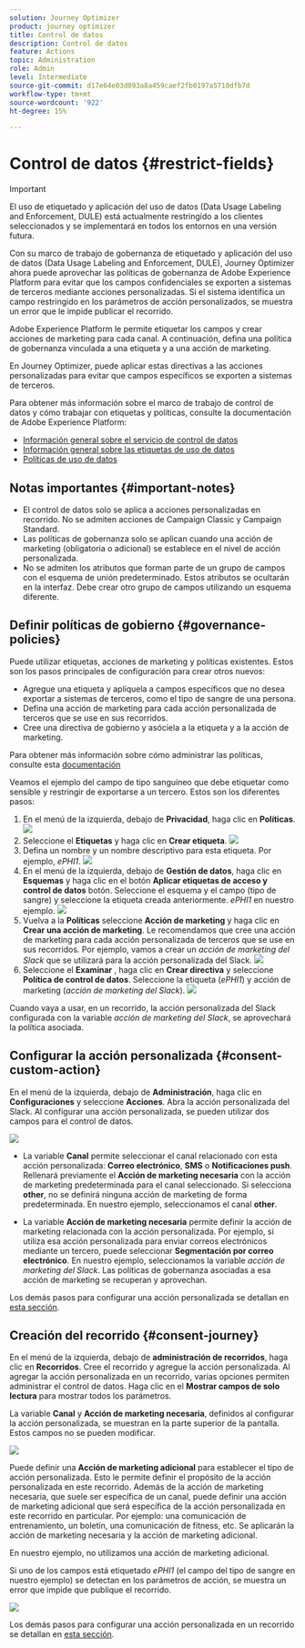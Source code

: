 ```yaml
---
solution: Journey Optimizer
product: journey optimizer
title: Control de datos
description: Control de datos
feature: Actions
topic: Administration
role: Admin
level: Intermediate
source-git-commit: d17e64e03d093a8a459caef2fb0197a5710dfb7d
workflow-type: tm+mt
source-wordcount: '922'
ht-degree: 15%

---
```


# Control de datos {#restrict-fields}


>[!IMPORTANT]
>
>El uso de etiquetado y aplicación del uso de datos (Data Usage Labeling and Enforcement, DULE) está actualmente restringido a los clientes seleccionados y se implementará en todos los entornos en una versión futura.

Con su marco de trabajo de gobernanza de etiquetado y aplicación del uso de datos (Data Usage Labeling and Enforcement, DULE), Journey Optimizer ahora puede aprovechar las políticas de gobernanza de Adobe Experience Platform para evitar que los campos confidenciales se exporten a sistemas de terceros mediante acciones personalizadas. Si el sistema identifica un campo restringido en los parámetros de acción personalizados, se muestra un error que le impide publicar el recorrido.

Adobe Experience Platform le permite etiquetar los campos y crear acciones de marketing para cada canal. A continuación, defina una política de gobernanza vinculada a una etiqueta y a una acción de marketing.

En Journey Optimizer, puede aplicar estas directivas a las acciones personalizadas para evitar que campos específicos se exporten a sistemas de terceros.

Para obtener más información sobre el marco de trabajo de control de datos y cómo trabajar con etiquetas y políticas, consulte la documentación de Adobe Experience Platform:

* [Información general sobre el servicio de control de datos](https://experienceleague.adobe.com/docs/experience-platform/data-governance/home.html?lang=es)
* [Información general sobre las etiquetas de uso de datos](https://experienceleague.adobe.com/docs/experience-platform/data-governance/labels/overview.html?lang=es)
* [Políticas de uso de datos](https://experienceleague.adobe.com/docs/experience-platform/data-governance/policies/overview.html?lang=es)

## Notas importantes {#important-notes}

* El control de datos solo se aplica a acciones personalizadas en recorrido. No se admiten acciones de Campaign Classic y Campaign Standard.
* Las políticas de gobernanza solo se aplican cuando una acción de marketing (obligatoria o adicional) se establece en el nivel de acción personalizada.
* No se admiten los atributos que forman parte de un grupo de campos con el esquema de unión predeterminado. Estos atributos se ocultarán en la interfaz. Debe crear otro grupo de campos utilizando un esquema diferente.

## Definir políticas de gobierno {#governance-policies}

Puede utilizar etiquetas, acciones de marketing y políticas existentes. Estos son los pasos principales de configuración para crear otros nuevos:

* Agregue una etiqueta y aplíquela a campos específicos que no desea exportar a sistemas de terceros, como el tipo de sangre de una persona.
* Defina una acción de marketing para cada acción personalizada de terceros que se use en sus recorridos.
* Cree una directiva de gobierno y asóciela a la etiqueta y a la acción de marketing.

Para obtener más información sobre cómo administrar las políticas, consulte esta [documentación](https://experienceleague.adobe.com/docs/experience-platform/data-governance/policies/user-guide.html?lang=en#consent-policy)

Veamos el ejemplo del campo de tipo sanguíneo que debe etiquetar como sensible y restringir de exportarse a un tercero. Estos son los diferentes pasos:

1. En el menú de la izquierda, debajo de **Privacidad**, haga clic en **Políticas**.
   ![](assets/action-privacy0.png)
1. Seleccione el **Etiquetas** y haga clic en **Crear etiqueta**.
   ![](assets/action-privacy1.png)
1. Defina un nombre y un nombre descriptivo para esta etiqueta. Por ejemplo, _ePHI1_.
   ![](assets/action-privacy2.png)
1. En el menú de la izquierda, debajo de **Gestión de datos**, haga clic en **Esquemas** y haga clic en el botón **Aplicar etiquetas de acceso y control de datos** botón. Seleccione el esquema y el campo (tipo de sangre) y seleccione la etiqueta creada anteriormente. _ePHI1_ en nuestro ejemplo.
   ![](assets/action-privacy3.png)
1. Vuelva a la **Políticas** seleccione **Acción de marketing** y haga clic en **Crear una acción de marketing**. Le recomendamos que cree una acción de marketing para cada acción personalizada de terceros que se use en sus recorridos. Por ejemplo, vamos a crear un _acción de marketing del Slack_ que se utilizará para la acción personalizada del Slack.
   ![](assets/action-privacy4.png)
1. Seleccione el **Examinar** , haga clic en **Crear directiva** y seleccione **Política de control de datos**. Seleccione la etiqueta (_ePHI1_) y acción de marketing (_acción de marketing del Slack_).
   ![](assets/action-privacy5.png)

Cuando vaya a usar, en un recorrido, la acción personalizada del Slack configurada con la variable _acción de marketing del Slack_, se aprovechará la política asociada.

## Configurar la acción personalizada {#consent-custom-action}

En el menú de la izquierda, debajo de **Administración**, haga clic en **Configuraciones** y seleccione **Acciones**. Abra la acción personalizada del Slack. Al configurar una acción personalizada, se pueden utilizar dos campos para el control de datos.

![](assets/action-privacy6.png)

* La variable **Canal** permite seleccionar el canal relacionado con esta acción personalizada: **Correo electrónico**, **SMS** o **Notificaciones push**. Rellenará previamente el **Acción de marketing necesaria** con la acción de marketing predeterminada para el canal seleccionado. Si selecciona **other**, no se definirá ninguna acción de marketing de forma predeterminada. En nuestro ejemplo, seleccionamos el canal **other**.

* La variable **Acción de marketing necesaria** permite definir la acción de marketing relacionada con la acción personalizada. Por ejemplo, si utiliza esa acción personalizada para enviar correos electrónicos mediante un tercero, puede seleccionar **Segmentación por correo electrónico**. En nuestro ejemplo, seleccionamos la variable _acción de marketing del Slack_. Las políticas de gobernanza asociadas a esa acción de marketing se recuperan y aprovechan.

Los demás pasos para configurar una acción personalizada se detallan en [esta sección](../action/about-custom-action-configuration.md#consent-management).

## Creación del recorrido {#consent-journey}

En el menú de la izquierda, debajo de **administración de recorridos**, haga clic en **Recorridos**. Cree el recorrido y agregue la acción personalizada.  Al agregar la acción personalizada en un recorrido, varias opciones permiten administrar el control de datos. Haga clic en el **Mostrar campos de solo lectura** para mostrar todos los parámetros.

La variable **Canal** y **Acción de marketing necesaria**, definidos al configurar la acción personalizada, se muestran en la parte superior de la pantalla. Estos campos no se pueden modificar.

![](assets/action-privacy7.png)

Puede definir una **Acción de marketing adicional** para establecer el tipo de acción personalizada. Esto le permite definir el propósito de la acción personalizada en este recorrido. Además de la acción de marketing necesaria, que suele ser específica de un canal, puede definir una acción de marketing adicional que será específica de la acción personalizada en este recorrido en particular. Por ejemplo: una comunicación de entrenamiento, un boletín, una comunicación de fitness, etc. Se aplicarán la acción de marketing necesaria y la acción de marketing adicional.

En nuestro ejemplo, no utilizamos una acción de marketing adicional.

Si uno de los campos está etiquetado _ePHI1_ (el campo del tipo de sangre en nuestro ejemplo) se detectan en los parámetros de acción, se muestra un error que impide que publique el recorrido.

![](assets/action-privacy8.png)

Los demás pasos para configurar una acción personalizada en un recorrido se detallan en [esta sección](../building-journeys/using-custom-actions.md).
